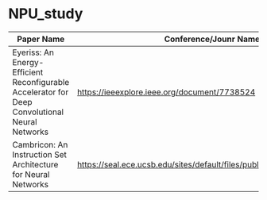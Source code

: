 # NPU_study
|Paper Name|Conference/Jounr Name|Year|
|------|---------------|---|
|Eyeriss: An Energy-Efficient Reconfigurable Accelerator for Deep Convolutional Neural Networks|https://ieeexplore.ieee.org/document/7738524|2016|
|Cambricon: An Instruction Set Architecture for Neural Networks|https://seal.ece.ucsb.edu/sites/default/files/publications/07551409.pdf|2016|
